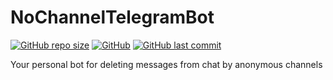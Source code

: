 # NoChannelTelegramBot
<a href="#"><img alt="GitHub repo size" src="https://img.shields.io/github/repo-size/LanceMinecraftFBA/NoChannelTelegramBot"></a>
<a href="#"><img alt="GitHub" src="https://img.shields.io/github/license/LanceMinecraftFBA/NoChannelTelegramBot"></a>
<a href="#"><img alt="GitHub last commit" src="https://img.shields.io/github/last-commit/LanceMinecraftFBA/NoChannelTelegramBot"></a>

Your personal bot for deleting messages from chat by anonymous channels
